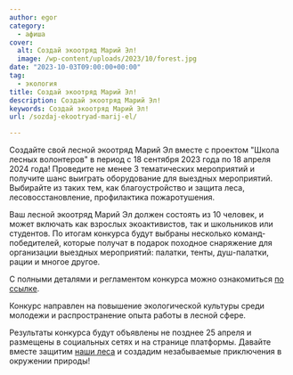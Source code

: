 ```yaml
---
author: egor
category:
  - афиша
cover:
  alt: Создай экоотряд Марий Эл!
  image: /wp-content/uploads/2023/10/forest.jpg
date: "2023-10-03T09:00:00+00:00"
tag:
  - экология
title: Создай экоотряд Марий Эл!
description: Создай экоотряд Марий Эл!
keywords: Создай экоотряд Марий Эл!
url: /sozdaj-ekootryad-marij-el/

---
```

Создайте свой лесной экоотряд Марий Эл вместе с проектом "Школа лесных волонтеров" в период с 18 сентября 2023 года по 18 апреля 2024 года! Проведите не менее 3 тематических мероприятий и получите шанс выиграть оборудование для выездных мероприятий. Выбирайте из таких тем, как благоустройство и защита леса, лесовосстановление, профилактика пожаротушения.

Ваш лесной экоотряд Марий Эл должен состоять из 10 человек, и может включать как взрослых экоактивистов, так и школьников или студентов. По итогам конкурса будут выбраны несколько команд-победителей, которые получат в подарок походное снаряжение для организации выездных мероприятий: палатки, тенты, душ-палатки, рации и многое другое.

С полными деталями и регламентом конкурса можно ознакомиться [по ссылке](https://ecowiki.ru/lesnye-otryady/).

Конкурс направлен на повышение экологической культуры среди молодежи и распространение опыта работы в лесной сфере.

Результаты конкурса будут объявлены не позднее 25 апреля и размещены в социальных сетях и на странице платформы. Давайте вместе защитим [наши леса](/sosnovaya-roshha-joshkar-ola/) и создадим незабываемые приключения в окружении природы!
